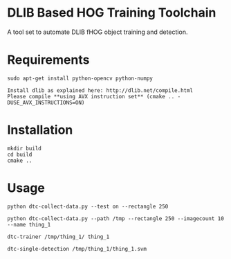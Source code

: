 DLIB Based HOG Training Toolchain
==================================

A tool set to automate DLIB fHOG object training and detection.

# Requirements

    sudo apt-get install python-opencv python-numpy
    
    Install dlib as explained here: http://dlib.net/compile.html
    Please compile **using AVX instruction set** (cmake .. -DUSE_AVX_INSTRUCTIONS=ON)

    
# Installation
    
    mkdir build
    cd build
    cmake ..
    
    
# Usage

    python dtc-collect-data.py --test on --rectangle 250

    python dtc-collect-data.py --path /tmp --rectangle 250 --imagecount 10 --name thing_1
    
    dtc-trainer /tmp/thing_1/ thing_1
    
    dtc-single-detection /tmp/thing_1/thing_1.svm